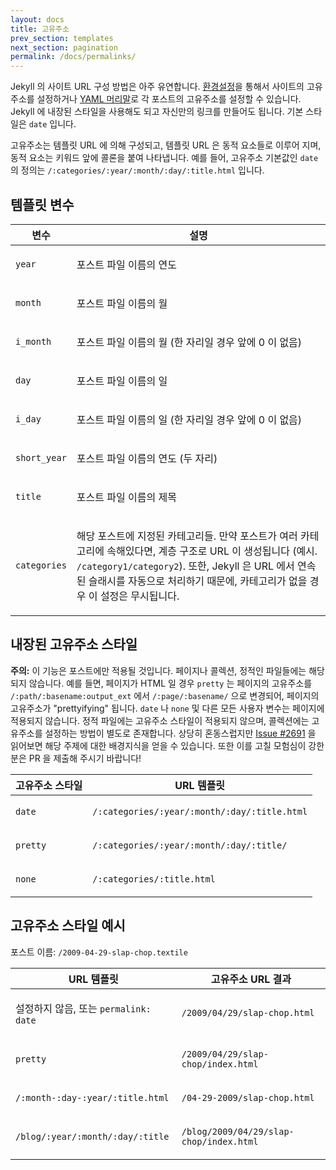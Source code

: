 ```yaml
---
layout: docs
title: 고유주소
prev_section: templates
next_section: pagination
permalink: /docs/permalinks/
---
```


Jekyll 의 사이트 URL 구성 방법은 아주 유연합니다. [환경설정](../configuration/)을 통해서 사이트의 고유주소를 설정하거나 [YAML 머리말](../frontmatter/)로 각 포스트의 고유주소를 설정할 수 있습니다. Jekyll 에 내장된 스타일을 사용해도 되고 자신만의 링크를 만들어도 됩니다. 기본 스타일은 `date` 입니다.

고유주소는 템플릿 URL 에 의해 구성되고, 템플릿 URL 은 동적 요소들로 이루어 지며, 동적 요소는 키워드 앞에 콜론을 붙여 나타냅니다. 예를 들어, 고유주소 기본값인 `date` 의 정의는 `/:categories/:year/:month/:day/:title.html` 입니다.

## 템플릿 변수

<div class="mobile-side-scroller">
<table>
  <thead>
    <tr>
      <th>변수</th>
      <th>설명</th>
    </tr>
  </thead>
  <tbody>
    <tr>
      <td>
        <p><code>year</code></p>
      </td>
      <td>
        <p>포스트 파일 이름의 연도</p>
      </td>
    </tr>
    <tr>
      <td>
        <p><code>month</code></p>
      </td>
      <td>
        <p>포스트 파일 이름의 월</p>
      </td>
    </tr>
    <tr>
      <td>
        <p><code>i_month</code></p>
      </td>
      <td>
        <p>포스트 파일 이름의 월 (한 자리일 경우 앞에 0 이 없음)</p>
      </td>
    </tr>
    <tr>
      <td>
        <p><code>day</code></p>
      </td>
      <td>
        <p>포스트 파일 이름의 일</p>
      </td>
    </tr>
    <tr>
      <td>
        <p><code>i_day</code></p>
      </td>
      <td>
        <p>포스트 파일 이름의 일 (한 자리일 경우 앞에 0 이 없음)</p>
      </td>
    </tr>
    <tr>
      <td>
        <p><code>short_year</code></p>
      </td>
      <td>
        <p>포스트 파일 이름의 연도 (두 자리)</p>
      </td>
    </tr>
    <tr>
      <td>
        <p><code>title</code></p>
      </td>
      <td>
        <p>포스트 파일 이름의 제목</p>
      </td>
    </tr>
    <tr>
      <td>
        <p><code>categories</code></p>
      </td>
      <td>
        <p>
          해당 포스트에 지정된 카테고리들. 만약 포스트가 여러 카테고리에 속해있다면, 계층 구조로 URL 이 생성됩니다 (예시. <code>/category1/category2</code>). 또한, Jekyll 은 URL 에서 연속된 슬래시를 자동으로 처리하기 때문에, 카테고리가 없을 경우 이 설정은 무시됩니다.
        </p>
      </td>
    </tr>
  </tbody>
</table>
</div>

## 내장된 고유주소 스타일

**주의:** 이 기능은 포스트에만 적용될 것입니다. 페이지나 콜렉션, 정적인 파일들에는 해당되지 않습니다. 예를 들면, 페이지가 HTML 일 경우 `pretty` 는 페이지의 고유주소를 `/:path/:basename:output_ext` 에서 `/:page/:basename/` 으로 변경되어, 페이지의 고유주소가 "prettyifying" 됩니다. `date` 나 `none` 및 다른 모든 사용자 변수는 페이지에 적용되지 않습니다. 정적 파일에는 고유주소 스타일이 적용되지 않으며, 콜렉션에는 고유주소를 설정하는 방법이 별도로 존재합니다. 상당히 혼동스럽지만 [Issue #2691](https://github.com/jekyll/jekyll/issues/2691) 을 읽어보면 해당 주제에 대한 배경지식을 얻을 수 있습니다. 또한 이를 고칠 모험심이 강한 분은 PR 을 제출해 주시기 바랍니다!

<div class="mobile-side-scroller">
<table>
  <thead>
    <tr>
      <th>고유주소 스타일</th>
      <th>URL 템플릿</th>
    </tr>
  </thead>
  <tbody>
    <tr>
      <td>
        <p><code>date</code></p>
      </td>
      <td>
        <p><code>/:categories/:year/:month/:day/:title.html</code></p>
      </td>
    </tr>
    <tr>
      <td>
        <p><code>pretty</code></p>
      </td>
      <td>
        <p><code>/:categories/:year/:month/:day/:title/</code></p>
      </td>
    </tr>
    <tr>
      <td>
        <p><code>none</code></p>
      </td>
      <td>
        <p><code>/:categories/:title.html</code></p>
      </td>
    </tr>
  </tbody>
</table>
</div>

## 고유주소 스타일 예시

포스트 이름: `/2009-04-29-slap-chop.textile`

<div class="mobile-side-scroller">
<table>
  <thead>
    <tr>
      <th>URL 템플릿</th>
      <th>고유주소 URL 결과</th>
    </tr>
  </thead>
  <tbody>
    <tr>
      <td>
        <p>설정하지 않음, 또는 <code>permalink: date</code></p>
      </td>
      <td>
        <p><code>/2009/04/29/slap-chop.html</code></p>
      </td>
    </tr>
    <tr>
      <td>
        <p><code>pretty</code></p>
      </td>
      <td>
        <p><code>/2009/04/29/slap-chop/index.html</code></p>
      </td>
    </tr>
    <tr>
      <td>
        <p><code>/:month-:day-:year/:title.html</code></p>
      </td>
      <td>
        <p><code>/04-29-2009/slap-chop.html</code></p>
      </td>
    </tr>
    <tr>
      <td>
        <p><code>/blog/:year/:month/:day/:title</code></p>
      </td>
      <td>
        <p><code>/blog/2009/04/29/slap-chop/index.html</code></p>
      </td>
    </tr>
  </tbody>
</table>
</div>
